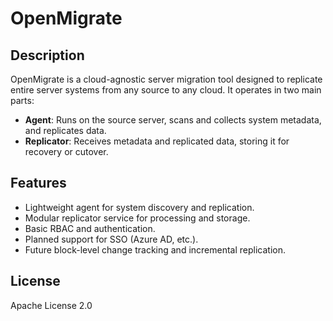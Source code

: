 # OpenMigrate

## Description
OpenMigrate is a cloud-agnostic server migration tool designed to replicate entire server systems from any source to any cloud. It operates in two main parts:
- **Agent**: Runs on the source server, scans and collects system metadata, and replicates data.
- **Replicator**: Receives metadata and replicated data, storing it for recovery or cutover.

## Features
- Lightweight agent for system discovery and replication.
- Modular replicator service for processing and storage.
- Basic RBAC and authentication.
- Planned support for SSO (Azure AD, etc.).
- Future block-level change tracking and incremental replication.

## License
Apache License 2.0
